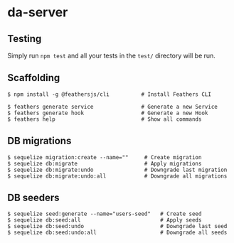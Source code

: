# da-server

## Testing

Simply run `npm test` and all your tests in the `test/` directory will be run.

## Scaffolding

```
$ npm install -g @feathersjs/cli          # Install Feathers CLI

$ feathers generate service               # Generate a new Service
$ feathers generate hook                  # Generate a new Hook
$ feathers help                           # Show all commands
```

## DB migrations

```
$ sequelize migration:create --name=""     # Create migration
$ sequelize db:migrate                     # Apply migrations
$ sequelize db:migrate:undo                # Downgrade last migration
$ sequelize db:migrate:undo:all            # Downgrade all migrations
```

## DB seeders

```
$ sequelize seed:generate --name="users-seed"   # Create seed
$ sequelize db:seed:all                         # Apply seeds
$ sequelize db:seed:undo                        # Downgrade last seed
$ sequelize db:seed:undo:all                    # Downgrade all seeds
```
